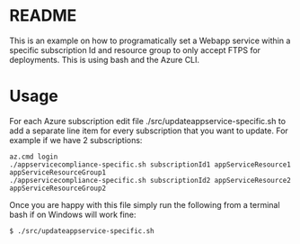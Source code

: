 # README
This is an example on how to programatically set a Webapp service within a specific subscription Id and resource group to only accept FTPS for deployments. This is using bash and the Azure CLI.

# Usage

For each Azure subscription edit file ./src/updateappservice-specific.sh to add a separate line item for every subscription that you want to update. For example if we have 2 subscriptions:
```
az.cmd login
./appservicecompliance-specific.sh subscriptionId1 appServiceResource1 appServiceResourceGroup1
./appservicecompliance-specific.sh subscriptionId2 appServiceResource2 appServiceResourceGroup2
```

Once you are happy with this file simply run the following from a terminal bash if on Windows will work fine:

```
$ ./src/updateappservice-specific.sh
```




